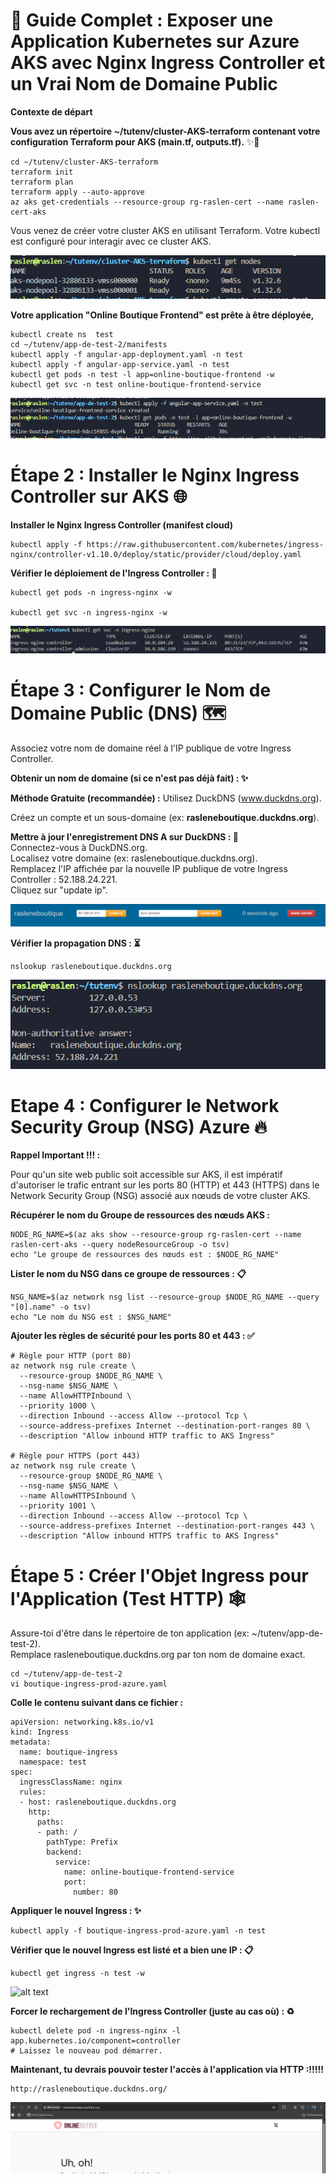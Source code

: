 # 🚀 Guide Complet : Exposer une Application Kubernetes sur Azure AKS avec Nginx Ingress Controller et un Vrai Nom de Domaine Public



__Contexte de départ__



**Vous avez un répertoire ~/tutenv/cluster-AKS-terraform contenant votre configuration Terraform pour AKS (main.tf, outputs.tf).** ✨🧐
```
cd ~/tutenv/cluster-AKS-terraform
terraform init 
terraform plan 
terraform apply --auto-approve
az aks get-credentials --resource-group rg-raslen-cert --name raslen-cert-aks
```
Vous venez de créer votre cluster AKS en utilisant Terraform.
Votre kubectl est configuré pour interagir avec ce cluster AKS.

![alt text](Screenshots/aks-cluster-nodes.PNG)


**Votre application "Online Boutique Frontend" est prête à être déployée,**
````
kubectl create ns  test
cd ~/tutenv/app-de-test-2/manifests  
kubectl apply -f angular-app-deployment.yaml -n test 
kubectl apply -f angular-app-service.yaml -n test
kubectl get pods -n test -l app=online-boutique-frontend -w
kubectl get svc -n test online-boutique-frontend-service
````

![alt text](Screenshots/app-boutique-deploye.PNG)

# Étape 2 : Installer le Nginx Ingress Controller sur AKS 🌐

__Installer le Nginx Ingress Controller (manifest cloud)__  
````
kubectl apply -f https://raw.githubusercontent.com/kubernetes/ingress-nginx/controller-v1.10.0/deploy/static/provider/cloud/deploy.yaml 
````
__Vérifier le déploiement de l'Ingress Controller : 🧐__  
````
kubectl get pods -n ingress-nginx -w

kubectl get svc -n ingress-nginx -w
````
![alt text](Screenshots/ingress-svc-cloud.PNG)


# Étape 3 : Configurer le Nom de Domaine Public (DNS) 🗺️

Associez votre nom de domaine réel à l'IP publique de votre Ingress Controller.

__Obtenir un nom de domaine (si ce n'est pas déjà fait) : ✨__  

__Méthode Gratuite (recommandée) :__ Utilisez DuckDNS (www.duckdns.org).

Créez un compte et un sous-domaine (ex: __rasleneboutique.duckdns.org__).

__Mettre à jour l'enregistrement DNS A sur DuckDNS : 📝__  
Connectez-vous à DuckDNS.org.  
Localisez votre domaine (ex: rasleneboutique.duckdns.org).  
Remplacez l'IP affichée par la nouvelle IP publique de votre Ingress Controller : 52.188.24.221.  
Cliquez sur "update ip".  


![alt text](Screenshots/duck-dns.PNG)


__Vérifier la propagation DNS : ⏳__  

````
nslookup rasleneboutique.duckdns.org
````

![alt text](Screenshots/dns-adress.PNG)

 # Etape 4 : Configurer le Network Security Group (NSG) Azure 🔥
__Rappel Important !!! :__ 

Pour qu'un site web public soit accessible sur AKS, il est impératif d'autoriser le trafic entrant sur les ports 80 (HTTP) et 443 (HTTPS) dans le Network Security Group (NSG) associé aux nœuds de votre cluster AKS.

__Récupérer le nom du Groupe de ressources des nœuds AKS :__

````
NODE_RG_NAME=$(az aks show --resource-group rg-raslen-cert --name raslen-cert-aks --query nodeResourceGroup -o tsv)
echo "Le groupe de ressources des nœuds est : $NODE_RG_NAME"
````

__Lister le nom du NSG dans ce groupe de ressources : 📋__  
````
NSG_NAME=$(az network nsg list --resource-group $NODE_RG_NAME --query "[0].name" -o tsv)
echo "Le nom du NSG est : $NSG_NAME"
````

__Ajouter les règles de sécurité pour les ports 80 et 443 : ✅__

````
# Règle pour HTTP (port 80)
az network nsg rule create \
  --resource-group $NODE_RG_NAME \
  --nsg-name $NSG_NAME \
  --name AllowHTTPInbound \
  --priority 1000 \
  --direction Inbound --access Allow --protocol Tcp \
  --source-address-prefixes Internet --destination-port-ranges 80 \
  --description "Allow inbound HTTP traffic to AKS Ingress" 

# Règle pour HTTPS (port 443)
az network nsg rule create \
  --resource-group $NODE_RG_NAME \
  --nsg-name $NSG_NAME \
  --name AllowHTTPSInbound \
  --priority 1001 \
  --direction Inbound --access Allow --protocol Tcp \
  --source-address-prefixes Internet --destination-port-ranges 443 \
  --description "Allow inbound HTTPS traffic to AKS Ingress" 
````

# Étape 5 : Créer l'Objet Ingress pour l'Application (Test HTTP) 🕸️

Assure-toi d'être dans le répertoire de ton application (ex: ~/tutenv/app-de-test-2).  
Remplace rasleneboutique.duckdns.org par ton nom de domaine exact.  


````
cd ~/tutenv/app-de-test-2
vi boutique-ingress-prod-azure.yaml
````

__Colle le contenu suivant dans ce fichier :__  

````
apiVersion: networking.k8s.io/v1
kind: Ingress
metadata:
  name: boutique-ingress
  namespace: test 
spec:
  ingressClassName: nginx 
  rules:
  - host: rasleneboutique.duckdns.org 
    http:
      paths:
      - path: / 
        pathType: Prefix
        backend:
          service:
            name: online-boutique-frontend-service 
            port:
              number: 80 

 ````

__Appliquer le nouvel Ingress : ✨__             

````
kubectl apply -f boutique-ingress-prod-azure.yaml -n test
````

__Vérifier que le nouvel Ingress est listé et a bien une IP : 📋__

````
kubectl get ingress -n test -w
````

![alt text](Screenshots/ingress-adresse-fixé.PNG)


__Forcer le rechargement de l'Ingress Controller (juste au cas où) : ♻️__

````
kubectl delete pod -n ingress-nginx -l app.kubernetes.io/component=controller
# Laissez le nouveau pod démarrer.
````

__Maintenant, tu devrais pouvoir tester l'accès à l'application via HTTP :!!!!!__

````
http://rasleneboutique.duckdns.org/
````

![alt text](Screenshots/boutique-ingress-prod.PNG)